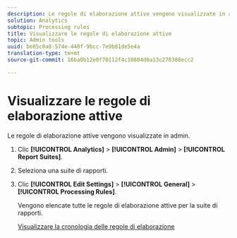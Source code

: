 ```yaml
---
description: Le regole di elaborazione attive vengono visualizzate in admin.
solution: Analytics
subtopic: Processing rules
title: Visualizzare le regole di elaborazione attive
topic: Admin tools
uuid: be85c0a8-574e-448f-9bcc-7e9b81de5e4a
translation-type: tm+mt
source-git-commit: 16ba0b12e0f70112f4c10804d0a13c278388ecc2

---
```



# Visualizzare le regole di elaborazione attive

Le regole di elaborazione attive vengono visualizzate in admin.

1. Clic **[!UICONTROL Analytics]** &gt; **[!UICONTROL Admin]** &gt; **[!UICONTROL Report Suites]**.
1. Seleziona una suite di rapporti.
1. Clic **[!UICONTROL Edit Settings]** &gt; **[!UICONTROL General]** &gt; **[!UICONTROL Processing Rules]**.

   Vengono elencate tutte le regole di elaborazione attive per la suite di rapporti.

   [Visualizzare la cronologia delle regole di elaborazione](/help/admin/admin/c-processing-rules/c-processing-rules-configuration/t-processing-rule-view-history.md)
